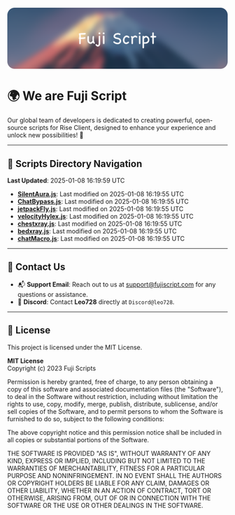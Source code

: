 ![Banner](.github/b.webp)

# 🌍 **We are Fuji Script**

Our global team of developers is dedicated to creating powerful, open-source scripts for Rise Client, designed to enhance your experience and unlock new possibilities! 🌟

---
<!-- SCRIPTS_NAVIGATION_START -->
## 📂 **Scripts Directory Navigation**

**Last Updated**: 2025-01-08 16:19:59 UTC

- **[SilentAura.js](scripts/SilentAura.js)**: Last modified on 2025-01-08 16:19:55 UTC
- **[ChatBypass.js](scripts/ChatBypass.js)**: Last modified on 2025-01-08 16:19:55 UTC
- **[jetpackFly.js](scripts/jetpackFly.js)**: Last modified on 2025-01-08 16:19:55 UTC
- **[velocityHylex.js](scripts/velocityHylex.js)**: Last modified on 2025-01-08 16:19:55 UTC
- **[chestxray.js](scripts/chestxray.js)**: Last modified on 2025-01-08 16:19:55 UTC
- **[bedxray.js](scripts/bedxray.js)**: Last modified on 2025-01-08 16:19:55 UTC
- **[chatMacro.js](scripts/chatMacro.js)**: Last modified on 2025-01-08 16:19:55 UTC

<!-- SCRIPTS_NAVIGATION_END -->

---

## 💬 **Contact Us**  
- 📬 **Support Email**: Reach out to us at [support@fujiscript.com](mailto:support@fujiscript.com) for any questions or assistance.  
- 💬 **Discord**: Contact **Leo728** directly at `Discord@leo728`.

---

## 📜 **License**

This project is licensed under the MIT License.  

**MIT License**  
Copyright (c) 2023 Fuji Scripts  

Permission is hereby granted, free of charge, to any person obtaining a copy of this software and associated documentation files (the "Software"), to deal in the Software without restriction, including without limitation the rights to use, copy, modify, merge, publish, distribute, sublicense, and/or sell copies of the Software, and to permit persons to whom the Software is furnished to do so, subject to the following conditions:  

The above copyright notice and this permission notice shall be included in all copies or substantial portions of the Software.  

THE SOFTWARE IS PROVIDED "AS IS", WITHOUT WARRANTY OF ANY KIND, EXPRESS OR IMPLIED, INCLUDING BUT NOT LIMITED TO THE WARRANTIES OF MERCHANTABILITY, FITNESS FOR A PARTICULAR PURPOSE AND NONINFRINGEMENT. IN NO EVENT SHALL THE AUTHORS OR COPYRIGHT HOLDERS BE LIABLE FOR ANY CLAIM, DAMAGES OR OTHER LIABILITY, WHETHER IN AN ACTION OF CONTRACT, TORT OR OTHERWISE, ARISING FROM, OUT OF OR IN CONNECTION WITH THE SOFTWARE OR THE USE OR OTHER DEALINGS IN THE SOFTWARE.  
